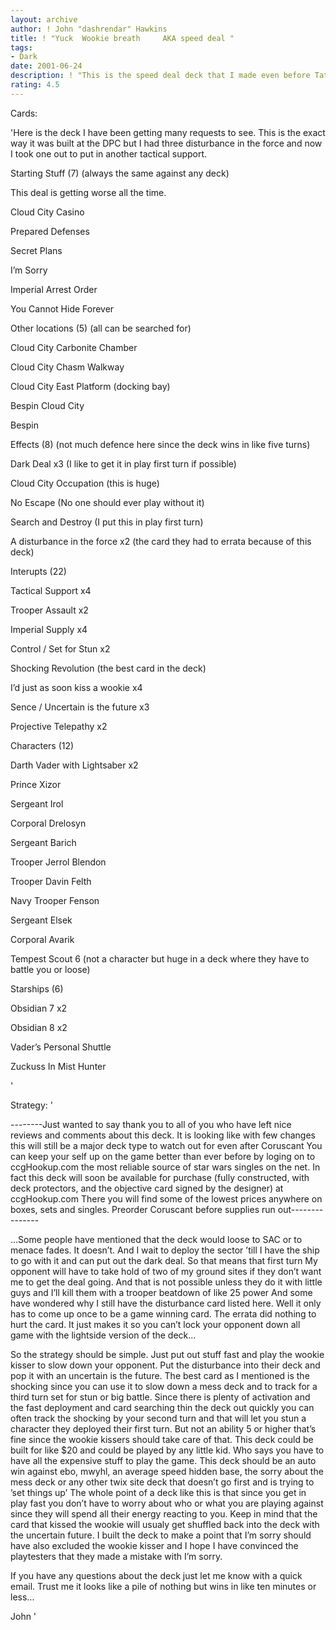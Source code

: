 ```yaml
---
layout: archive
author: ! John "dashrendar" Hawkins
title: ! "Yuck  Wookie breath     AKA speed deal "
tags:
- Dark
date: 2001-06-24
description: ! "This is the speed deal deck that I made even before Tatoine came out.  We Oregon players showed it to some of our Washington buddies and at the DPC we wrecked people with it."
rating: 4.5
---
```

Cards: 

'Here is the deck I have been getting many requests to see.  This is the exact way it was built at the DPC but I had three disturbance in the force and now I took one out to put in another tactical support.  


Starting Stuff (7) (always the same against any deck)


This deal is getting worse all the time.


Cloud City Casino


Prepared Defenses


Secret Plans

I’m Sorry

Imperial Arrest Order

You Cannot Hide Forever


Other locations (5) (all can be searched for)


Cloud City Carbonite Chamber

Cloud City Chasm Walkway

Cloud City East Platform (docking bay)

Bespin  Cloud City

Bespin


Effects (8) (not much defence here since the deck wins in like five turns)


Dark Deal x3 (I like to get it in play first turn if possible)

Cloud City Occupation (this is huge)

No Escape (No one should ever play without it)

Search and Destroy (I put this in play first turn)

A disturbance in the force x2 (the card they had to errata because of this deck)


Interupts (22)


Tactical Support x4

Trooper Assault x2

Imperial Supply x4

Control / Set for Stun x2

Shocking Revolution (the best card in the deck)

I’d just as soon kiss a wookie x4

Sence / Uncertain is the future x3

Projective Telepathy x2


Characters (12)


Darth Vader with Lightsaber x2

Prince Xizor

Sergeant Irol

Corporal Drelosyn

Sergeant Barich

Trooper Jerrol Blendon

Trooper Davin Felth

Navy Trooper Fenson

Sergeant Elsek

Corporal Avarik

Tempest Scout 6 (not a character but huge in a deck where they have to battle you or loose)


Starships (6)


Obsidian 7 x2

Obsidian 8 x2

Vader’s Personal Shuttle

Zuckuss In Mist Hunter


'

Strategy: '

--------Just wanted to say thank you to all of you who have left nice reviews and comments about this deck.  It is looking like with few changes this will still be a major deck type to watch out for even after Coruscant  You can keep your self up on the game better than ever before by loging on to ccgHookup.com the most reliable source of star wars singles on the net.  In fact this deck will soon be available for purchase (fully constructed, with deck protectors, and the objective card signed by the designer) at ccgHookup.com  There you will find some of the lowest prices anywhere on boxes, sets and singles.  Preorder Coruscant before supplies run out---------------



...Some people have mentioned that the deck would loose to SAC or to menace fades.  It doesn’t.  And I wait to deploy the sector ’till I have the ship to go with it and can put out the dark deal.  So that means that first turn My opponent will have to take hold of two of my ground sites if they don’t want me to get the deal going.  And that is not possible unless they do it with little guys and I’ll kill them with a trooper beatdown of like 25 power  And some have wondered why I still have the disturbance card listed here.  Well it only has to come up once to be a game winning card.  The errata did nothing to hurt the card.  It just makes it so you can’t lock your opponent down all game with the lightside version of the deck...



So the strategy should be simple.  Just put out stuff fast and play the wookie kisser to slow down your opponent.  Put the disturbance into their deck and pop it with an uncertain is the future.  The best card as I mentioned is the shocking since you can use it to slow down a mess deck and to track for a third turn set for stun or big battle.  Since there is plenty of activation and the fast deployment and card searching thin the deck out quickly you can often track the shocking by your second turn and that will let you stun a character they deployed their first turn.  But not an ability 5 or higher that’s fine since the wookie kissers should take care of that.  This deck could be built for like $20 and could be played by any little kid.  Who says you have to have all the expensive stuff to play the game.  This deck should be an auto win against ebo, mwyhl, an average speed hidden base, the sorry about the mess deck or any other twix site deck that doesn’t go first and is trying to ’set things up’  The whole point of a deck like this is that since you get in play fast you don’t have to worry about who or what you are playing against since they will spend all their energy reacting to you.  Keep in mind that the card that kissed the wookie will usualy get shuffled back into the deck with the uncertain future.  I built the deck to make a point that I’m sorry should have also excluded the wookie kisser and I hope I have convinced the playtesters that they made a mistake with I’m sorry.


If you have any questions about the deck just let me know with a quick email.  Trust me it looks like a pile of nothing but wins in like ten minutes or less...


John    '